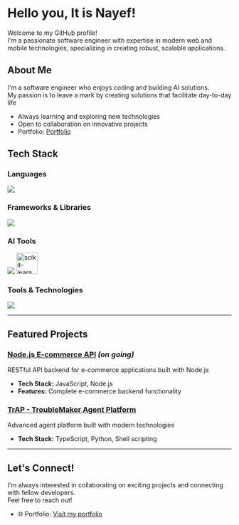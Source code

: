 # Hello you, It is Nayef!  

Welcome to my GitHub profile!  
I'm a passionate software engineer with expertise in modern web and mobile technologies, specializing in creating robust, scalable applications.  

## About Me  
I'm a software engineer who enjoys coding and building AI solutions.  
My passion is to leave a mark by creating solutions that facilitate day-to-day life  

-  Always learning and exploring new technologies  
-  Open to collaboration on innovative projects  
-  Portfolio: [Portfolio](https://naif-asswiel.dev)  

## Tech Stack

### Languages
<p align="left">
  <img src="https://skillicons.dev/icons?i=js,ts,python,dart,html,css" />
</p>

### Frameworks & Libraries
<p align="left">
  <img src="https://skillicons.dev/icons?i=flutter,nodejs,fastapi,django" />
</p>

### AI Tools
<p align="left">
  <img src="https://skillicons.dev/icons?i=tensorflow,pytorch" />
  <a href="https://scikit-learn.org/" target="_blank" rel="noreferrer"> <img src="https://upload.wikimedia.org/wikipedia/commons/thumb/0/05/Scikit_learn_logo_small.svg/1200px-Scikit_learn_logo_small.svg.png" alt="scikit-learn" width="48" height="48"/> </a>
</p>

### Tools & Technologies
<p align="left">
  <img src="https://skillicons.dev/icons?i=git,vscode,github" />
</p>

---

## Featured Projects  

### [Node.js E-commerce API](https://github.com/NASSWIEL/nodejs-ecommerce-api) *(on going)*  
RESTful API backend for e-commerce applications built with Node.js  
- **Tech Stack:** JavaScript, Node.js  
- **Features:** Complete e-commerce backend functionality  

### [TrAP - TroubleMaker Agent Platform](https://github.com/NASSWIEL/TrAP--TroubleMaker-Agent-Platform)  
Advanced agent platform built with modern technologies  
- **Tech Stack:** TypeScript, Python, Shell scripting  

---

## Let's Connect!  
I'm always interested in collaborating on exciting projects and connecting with fellow developers.  
Feel free to reach out!  

- 🌐 Portfolio: [Visit my portfolio](https://my-portofolio-one-self.vercel.app)  
